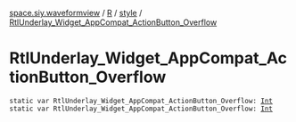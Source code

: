 [space.siy.waveformview](../../index.md) / [R](../index.md) / [style](index.md) / [RtlUnderlay_Widget_AppCompat_ActionButton_Overflow](./-rtl-underlay_-widget_-app-compat_-action-button_-overflow.md)

# RtlUnderlay_Widget_AppCompat_ActionButton_Overflow

`static var RtlUnderlay_Widget_AppCompat_ActionButton_Overflow: `[`Int`](https://kotlinlang.org/api/latest/jvm/stdlib/kotlin/-int/index.html)
`static var RtlUnderlay_Widget_AppCompat_ActionButton_Overflow: `[`Int`](https://kotlinlang.org/api/latest/jvm/stdlib/kotlin/-int/index.html)